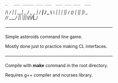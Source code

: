     _   ___ _____ ___ ___  ___ ___ ___  ___ 
   /_\ / __|_   _| __| _ \/ _ \_ _|   \/ __|
  / _ \\__ \ | | | _||   / (_) | || |) \__ \
 /_/ \_\___/ |_| |___|_|_\\___/___|___/|___/

––––––––––––––––––––––––––––––––––––––––––––––––––

Simple asteroids command line game.

Mostly done just to practice making CL interfaces.

––––––––––––––––––––––––––––––––––––––––––––––––––

Compile with **make** command in the root directory.

Requires g++ compiler and ncurses library.